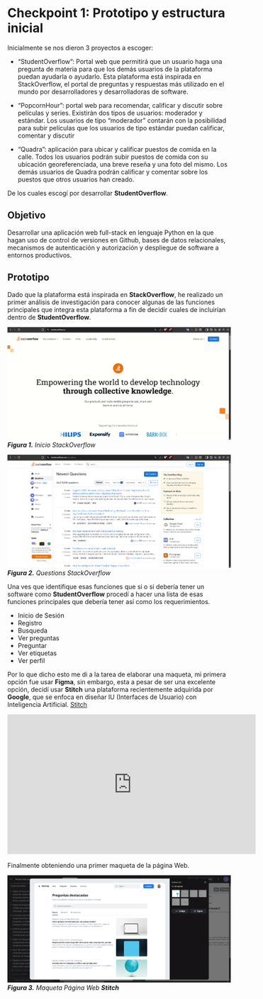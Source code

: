 # Checkpoint 1: Prototipo y estructura inicial

Inicialmente se nos dieron 3 proyectos a escoger: 

- “StudentOverflow”: Portal web que permitirá que un usuario haga una pregunta de materia para que los demás usuarios de la plataforma puedan ayudarla o ayudarlo. Esta plataforma está inspirada en StackOverflow, el portal de preguntas y respuestas más utilizado en el mundo por desarrolladores y desarrolladoras de software. 

- “PopcornHour”: portal web para recomendar, calificar y discutir sobre películas y series. Existirán dos tipos de usuarios: moderador y estándar. Los usuarios de tipo “moderador” contarán con la posibilidad para subir películas que los usuarios de tipo estándar puedan calificar, comentar y discutir

- “Quadra”: aplicación para ubicar y calificar puestos de comida en la calle. Todos los usuarios podrán subir puestos de comida con su ubicación georeferenciada, una breve reseña y una foto del mismo. Los demás usuarios de Quadra podrán calificar y comentar sobre los puestos que otros usuarios han creado.

De los cuales escogí por desarrollar **StudentOverflow**.

## Objetivo
Desarrollar una aplicación web full-stack en lenguaje Python en la que hagan uso de control de versiones en Github, bases de datos relacionales, mecanismos de autenticación y autorización y despliegue de software a entornos productivos.

## Prototipo
Dado que la plataforma está inspirada en **StackOverflow**, he realizado un primer análisis de investigación para conocer algunas de las funciones principales que integra esta plataforma a fin de decidir cuales de incluirían dentro de **StudentOverflow**.

![Inicio-StackOverflow](stackoverflow_inicio.png)
***Figura 1.** Inicio StackOverflow*

![Questions-StackOverflow](stackoverflow_questions.png)
***Figura 2.** Questions StackOverflow*

Una ves que identifique esas funciones que si o si debería tener un software como **StudentOverflow** procedí a hacer una lista de esas funciones principales que debería tener así como los requerimientos.

- Inicio de Sesión
- Registro
- Busqueda
- Ver preguntas
- Preguntar
- Ver etiquetas
- Ver perfil

Por lo que dicho esto me di a la tarea de elaborar una maqueta, mi primera opción fue usar **Figma**, sin embargo, esta a pesar de ser una excelente opción, decidí usar **Stitch** una plataforma recientemente adquirida por **Google**, que se enfoca en diseñar IU (Interfaces de Usuario) con Inteligencia Artificial. [Stitch](https://developers.googleblog.com/es/stitch-a-new-way-to-design-uis/)

<iframe width="560" height="315" src="https://www.youtube.com/embed/q39uczIW_MY?si=VX-rrkQhcPbz38TT" title="YouTube video player" frameborder="0" allow="accelerometer; autoplay; clipboard-write; encrypted-media; gyroscope; picture-in-picture; web-share" referrerpolicy="strict-origin-when-cross-origin" allowfullscreen></iframe>

Finalmente obteniendo una primer maqueta de la página Web.

![Maqueta-Inicial](Stitch.png)
***Figura 3.** Maqueta Página Web **Stitch***
